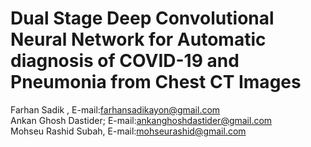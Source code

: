 # Dual Stage Deep Convolutional Neural Network for Automatic diagnosis of COVID-19 and Pneumonia from Chest CT Images
<!---
# Abstract :
In  the  Coronavirus  disease-2019  (COVID-19)  pandemic,  for  fast  and  accurate  diagnosisof a large number of patients, besides traditional methods, automated diagnostic tools are now extremelyrequired. In this paper, a deep convolutional neural network (CNN) based scheme is proposed for automatedaccurate  diagnosis  of  COVID-19  from  lung  computed  tomography  (CT)  scan  images.  First,  for  theautomated segmentation of lung regions in a chest CT scan, a modified CNN architecture, namely SKICU-Net is proposed by incorporating additional skip interconnections in the U-Net model that overcome theloss  of  information  in  dimension  scaling.  Next,  an  agglomerative  hierarchical  clustering  is  deployed  toeliminate the CT slices without significant information. Finally, for effective feature extraction and diagnosisof COVID-19 and pneumonia from the segmented lung slices, a modified DenseNet architecture, namely P-DenseCOVNet is designed where parallel convolutional paths are introduced on top of the conventionalDenseNet  model  for  getting  better  performance  through  overcoming  the  loss  of  positional  arguments.Outstanding performances have been achieved with anF1score of 0.97 in the segmentation task alongwith an accuracy of87.5%in diagnosing COVID-19, common pneumonia, and normal cases. Significantexperimental  results  and  comparison  with  other  studies  show  that  the  proposed  scheme  provides  verysatisfactory performances and can serve as an effective diagnostic tool in the current pandemic.

# Pipeline:
![](Images/Pipeline.png)

# SKICU-Net(Skip Connected U-net Architecture):
![](Images/SKICU-Net.jpg)

# Unsupervised hierarchical Clustering:
X, Y-axis represents centric features and frontier features of the images after performing segmentation. Binary masks were used to extract these features. Z-axis represents the area of the lung portion that is visible in the CT scan.
![](Images/Cluster.jpg)

# Classification Architecture:

![](Images/P-DenseCov.png)

# Contributors:

--->
Farhan Sadik ,         E-mail:farhansadikayon@gmail.com <br>
Ankan Ghosh Dastider;  E-mail:ankanghoshdastider@gmail.com <br>
Mohseu Rashid Subah,   E-mail:mohseurashid@gmail.com<br>

